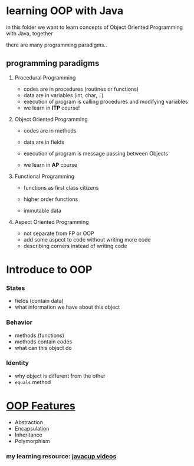 # learning OOP with Java

in this folder we want to learn concepts of Object Oriented Programming with Java, together



there are many programming paradigms..

## programming paradigms 

1.  Procedural Programming
      + codes are in procedures (routines or functions)
      + data are in variables (int, char, ..)
      + execution of program is calling procedures and modifying variables
      + we learn in **ITP** course!

   

2. Object Oriented Programming

   + codes are in methods

   + data are in fields

   + execution of program is message passing between Objects

   + we learn in **AP** course

     

3. Functional Programming

   + functions as first class citizens

   + higher order functions 

   + immutable data
   
     


4. Aspect Oriented Programming
    + not separate from FP or OOP
     + add some aspect to code without writing more code
     + describing corners instead of writing code 



# Introduce to OOP

### States

+ fields (contain data)
+ what information we have about this object

### Behavior

+ methods (functions)
+ methods contain codes
+ what can this object do

### Identity 

+ why object is different from the other
+ `equals` method





# [OOP Features](https://www.freecodecamp.org/news/object-oriented-programming-concepts-21bb035f7260/)

+ Abstraction 
+ Encapsulation
+ Inheritance
+ Polymorphism





### my learning resource: [javacup videos](https://javacup.ir/javacup-training-videos/)